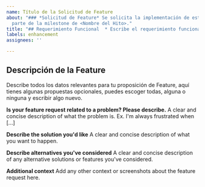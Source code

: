 ```yaml
---
name: Título de la Solicitud de Feature
about: "### *Solicitud de Feature* Se solicita la implementación de esta feature,
  parte de la milestone de <Nombre del Hito>."
title: "## Requerimiento Funcional  * Escribe el requerimiento funcional."
labels: enhancement
assignees: ''

---
```


## Descripción de la Feature
Describe todos los datos relevantes para tu proposición de Feature, aquí tienes algunas propuestas opcionales, puedes escoger todas, alguna o ninguna y escribir algo nuevo.

**Is your feature request related to a problem? Please describe.**
A clear and concise description of what the problem is. Ex. I'm always frustrated when [...]

**Describe the solution you'd like**
A clear and concise description of what you want to happen.

**Describe alternatives you've considered**
A clear and concise description of any alternative solutions or features you've considered.

**Additional context**
Add any other context or screenshots about the feature request here.

